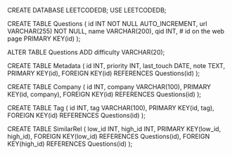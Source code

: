 CREATE DATABASE LEETCODEDB;
USE LEETCODEDB;

CREATE TABLE Questions (
    id INT NOT NULL AUTO_INCREMENT,
    url VARCHAR(255) NOT NULL,
    name VARCHAR(200),
    qid INT,  # id on the web page
    PRIMARY KEY(id)
);

ALTER TABLE Questions ADD difficulty VARCHAR(20);

CREATE TABLE Metadata (
    id INT,
    priority INT,
    last_touch DATE,
    note TEXT,
    PRIMARY KEY(id),
    FOREIGN KEY(id) REFERENCES Questions(id)
);

CREATE TABLE Company (
    id INT,
    company VARCHAR(100),
    PRIMARY KEY(id, company),
    FOREIGN KEY(id) REFERENCES Questions(id)
);

CREATE TABLE Tag (
    id INT,
    tag VARCHAR(100),
    PRIMARY KEY(id, tag),
    FOREIGN KEY(id) REFERENCES Questions(id)
);

CREATE TABLE SimilarRel (
    low_id INT,
    high_id INT,
    PRIMARY KEY(low_id, high_id),
    FOREIGN KEY(low_id) REFERENCES Questions(id),
    FOREIGN KEY(high_id) REFERENCES Questions(id)
);


